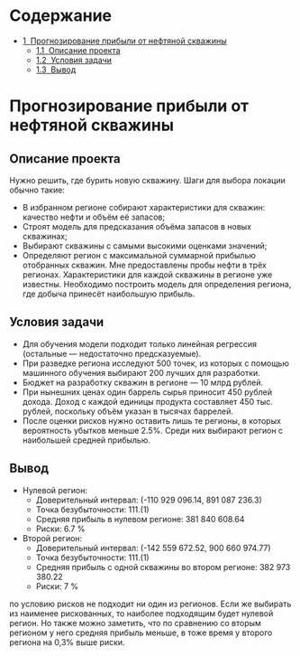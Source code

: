 <h1>Содержание<span class="tocSkip"></span></h1>
<div class="toc"><ul class="toc-item"><li><span><a href="#Прогнозирование-прибыли-от-нефтяной-скважины" data-toc-modified-id="Прогнозирование-прибыли-от-нефтяной-скважины-1"><span class="toc-item-num">1&nbsp;&nbsp;</span>Прогнозирование прибыли от нефтяной скважины</a></span><ul class="toc-item"><li><span><a href="#Описание-проекта" data-toc-modified-id="Описание-проекта-1.1"><span class="toc-item-num">1.1&nbsp;&nbsp;</span>Описание проекта</a></span></li><li><span><a href="#Условия-задачи" data-toc-modified-id="Условия-задачи-1.2"><span class="toc-item-num">1.2&nbsp;&nbsp;</span>Условия задачи</a></span></li><li><span><a href="#Вывод" data-toc-modified-id="Вывод-1.3"><span class="toc-item-num">1.3&nbsp;&nbsp;</span>Вывод</a></span></li></ul></li></ul></div>






# Прогнозирование прибыли от нефтяной скважины
## Описание проекта
Нужно решить, где бурить новую скважину.
Шаги для выбора локации обычно такие:
- В избранном регионе собирают характеристики для скважин: качество нефти и объём её запасов;
- Строят модель для предсказания объёма запасов в новых скважинах;
- Выбирают скважины с самыми высокими оценками значений;
- Определяют регион с максимальной суммарной прибылью отобранных скважин.
Мне предоставлены пробы нефти в трёх регионах. Характеристики для каждой скважины в регионе уже известны. Необходимо построить модель для определения региона, где добыча принесёт наибольшую прибыль.  



## Условия задачи
- Для обучения модели подходит только линейная регрессия (остальные — недостаточно предсказуемые).
- При разведке региона исследуют 500 точек, из которых с помощью машинного обучения выбирают 200 лучших для разработки.
- Бюджет на разработку скважин в регионе — 10 млрд рублей.
- При нынешних ценах один баррель сырья приносит 450 рублей дохода. Доход с каждой единицы продукта составляет 450 тыс. рублей, поскольку объём указан в тысячах баррелей.
- После оценки рисков нужно оставить лишь те регионы, в которых вероятность убытков меньше 2.5%. Среди них выбирают регион с наибольшей средней прибылью.

## Вывод

- Нулевой регион:
    - Доверительный интервал: (-110 929 096.14, 891 087 236.3)
    - Точка безубыточности: 111.(1)
    - Средняя прибыль в нулевом регионе: 381 840 608.64
    - Риски: 6.7 %
- Второй регион: 
    - Доверительный интервал: (-142 559 672.52, 900 660 974.77)
    - Точка безубыточности: 111.(1)
    - Средняя прибыль с одной скважины во втором регионе: 382 973 380.22
    - Риски: 7 %
        
по условию рисков не подходит ни один из регионов. Если же выбирать из наименее рискованных, то наиболее подходящим будет нулевой регион. Но также можно заметить, что по сравнению со вторым регионом у него средняя прибыль меньше, в тоже время у второго региона на 0,3% выше риски.      


